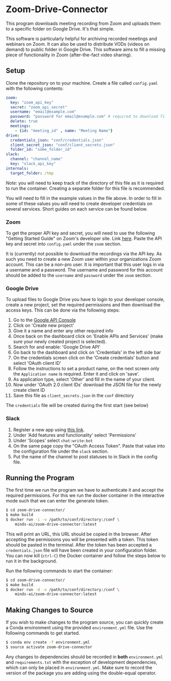 # Zoom-Drive-Connector

This program downloads meeting recording from Zoom and uploads them to a 
specific folder on Google Drive. It's that simple.

This software is particularly helpful for archiving recorded meetings and 
webinars on Zoom. It can also be used to distribute VODs (videos on demand) to
public folder in Google Drive. This software aims to fill a missing piece of 
functionality in Zoom (after-the-fact video sharing).

## Setup
Clone the repository on to your machine. Create a file called `config.yaml` with 
the following contents:
```yaml
zoom:
  key: "zoom_api_key"
  secret: "zoom_api_secret"
  username: "email@example.com"
  password: "password for email@example.com" # required to download files from Zoom.
  delete: true
  meetings: 
    - {id: "meeting_id" , name: "Meeting Name"}
drive:
  credentials_json: "conf/credentials.json"
  client_secret_json: "conf/client_secrets.json"
  folder_id: "some_folder_id"
slack:
  channel: "channel_name"
  key: "slack_api_key"
internals:
  target_folder: /tmp
``` 
*Note:* you will need to keep track of the directory of this file as it is 
required to run the container. Creating a separate folder for this file is 
recommended.

You will need to fill in the example values in the file above. In order to 
fill in some of these values you will need to create developer credentials on
several services. Short guides on each service can be found below.

### Zoom
To get the proper API key and secret, you will need to use the following 
"Getting Started Guide" on Zoom's developer site. Link [here](https://developer.zoom.us/docs/windows/introduction-and-pre-requisite/).
Paste the API key and secret into `config.yaml` under the `zoom` section.

It is (currently) not possible to download the recordings via the API key. 
As such you need to create a new Zoom user within your organizations Zoom account. 
This can be a non-pro user. It is important that this user logs in via a username 
and a password. The username and password for this account should be added 
to the `username` and `password` under the `zoom` section.


### Google Drive

To upload files to Google Drive you have to login to your developer console, create a new project,
set the required permissions and then download the access keys. This can be done via the following
steps:

1. Go to the [Google API Console](https://console.developers.google.com/)
2. Click on 'Create new project'  
3. Give it a name and enter any other required info
4. Once back on the dashboard click on 'Enable APIs and Services' (make sure your newly 
created project is selected).
5. Search for and enable: 'Google Drive API'
6. Go back to the dashboard and click on 'Credentials' in the left side bar
7. On the credentials screen click on the 'Create credentials' button and select 'OAuth client ID'
8. Follow the instructions to set a product name, on the next screen only the `Application name`
is required. Enter it and click on 'save'.
9. As application type, select 'Other' and fill in the name of your client.
10. Now under 'OAuth 2.0 client IDs' download the JSON file for the newly create client ID 
11. Save this file as `client_secrets.json` in the `conf` directory


The `credentials` file will be created during the first start (see below)


### Slack
1. Register a new app using [this link](https://api.slack.com/apps/new).
2. Under 'Add features and functionality' select 'Permissions'
3. Under 'Scopes' select `chat:write:bot`
4. On the same page copy the "OAuth Access Token".
   Paste that value into the configuration file under the `slack` section.
5. Put the name of the channel to post statuses to in Slack in the config file.

## Running the Program

The first time we run the program we have to authenticate it and accept the required
permissions. For this we run the docker container in the interactive mode such that we 
can enter the generate token. 

```bash
$ cd zoom-drive-connector/
$ make build
$ docker run -i -v /path/to/conf/directory:/conf \
    minds-ai/zoom-drive-connector:latest
```

This will print an URL, this URL should be copied in the browser. After accepting the 
permissions you will be presented with a token. This token should be pasted in the 
terminal. After the token has been accepted a `credentials.json` file will have been 
created in your configuration folder. You can now kill (`ctrl-C`) the Docker container 
and follow the steps below to run it in the background.


Run the following commands to start the container:
```bash
$ cd zoom-drive-connector/
$ make build
$ docker run -d -v /path/to/conf/directory:/conf \
    minds-ai/zoom-drive-connector:latest
```

## Making Changes to Source
If you wish to make changes to the program source, you can quickly create a 
Conda environment using the provided `environment.yml` file. Use the following
commands to get started.
```bash
$ conda env create -f environment.yml
$ source activate zoom-drive-connector
``` 

Any changes to dependencies should be recorded in **both** `environment.yml` and
`requirements.txt` with the exception of development dependencies, which can
only be placed in `environment.yml`. Make sure to record the version of the package
you are adding using the double-equal operator.
